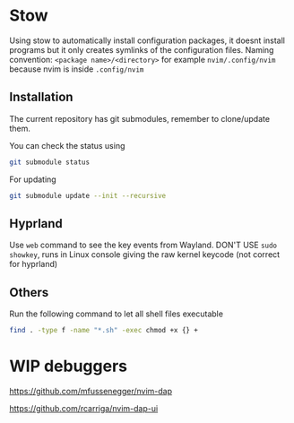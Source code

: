 # Stow

Using stow to automatically install configuration packages, it doesnt install programs but it only creates symlinks of the configuration files.
Naming convention: `<package name>/<directory>` for example `nvim/.config/nvim` because nvim is inside `.config/nvim`

## Installation

The current repository has git submodules, remember to clone/update them.

You can check the status using

```sh
git submodule status
```

For updating

```sh
git submodule update --init --recursive
```


## Hyprland

Use `web` command to see the key events from Wayland.
DON'T USE `sudo showkey`, runs in Linux console giving the raw kernel keycode (not correct for hyprland)


## Others

Run the following command to let all shell files executable

```bash
find . -type f -name "*.sh" -exec chmod +x {} +
```


# WIP debuggers


https://github.com/mfussenegger/nvim-dap

https://github.com/rcarriga/nvim-dap-ui
